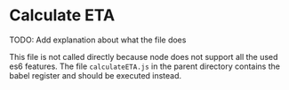 # Calculate ETA

TODO: Add explanation about what the file does

This file is not called directly because node does not support all the used es6 features.
The file `calculateETA.js` in the parent directory contains the babel register and should be executed instead.